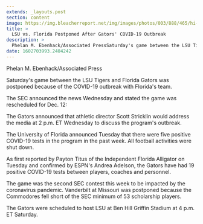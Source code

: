 ```yaml
--- 
extends: _layouts.post 
section: content 
image: https://img.bleacherreport.net/img/images/photos/003/888/465/hi-res-40438fd9379e75528498deae2bad4aaf_crop_exact.jpg?w=1200&h=1200&q=75 
title: > 
  LSU vs. Florida Postponed After Gators' COVID-19 Outbreak 
description: > 
  Phelan M. Ebenhack/Associated PressSaturday's game between the LSU Tigers and Florida Gators was postponed because of the COVID-19 outbreak with Florida's team.The SEC announced the news Wednesday and stated the game was rescheduled for Dec. 12:The Gators announced that athletic director Scott Stricklin would address the media at 2 p.m.The University of Florida announced Tuesday that there were five positive COVID-19 tests in the program in the past week.As first reported by Payton Titus of the Independent Florida Alligator on Tuesday and confirmed by ESPN's Andrea Adelson, the Gators have had 19 positive COVID-19 tests between players, coaches and personnel.The Gators were scheduled to host LSU at Ben Hill Griffin Stadium at 4 p.m. 
date: 1602703993.2404242 
--- 
```

Phelan M. Ebenhack/Associated Press

Saturday's game between the LSU Tigers and Florida Gators was postponed because of the COVID-19 outbreak with Florida's team.

The SEC announced the news Wednesday and stated the game was rescheduled for Dec. 12:

The Gators announced that athletic director Scott Stricklin would address the media at 2 p.m. ET Wednesday to discuss the program's outbreak.

The University of Florida announced Tuesday that there were five positive COVID-19 tests in the program in the past week. All football activities were shut down.

As first reported by Payton Titus of the Independent Florida Alligator on Tuesday and confirmed by ESPN's Andrea Adelson, the Gators have had 19 positive COVID-19 tests between players, coaches and personnel.

The game was the second SEC contest this week to be impacted by the coronavirus pandemic. Vanderbilt at Missouri was postponed because the Commodores fell short of the SEC minimum of 53 scholarship players.

The Gators were scheduled to host LSU at Ben Hill Griffin Stadium at 4 p.m. ET Saturday.